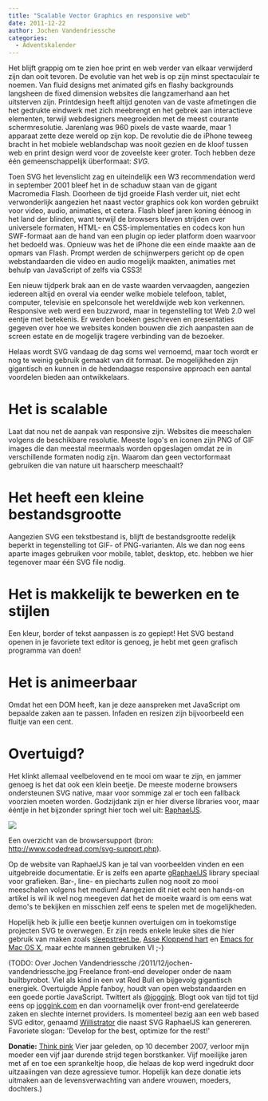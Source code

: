 ```yaml
---
title: "Scalable Vector Graphics en responsive web"
date: 2011-12-22
author: Jochen Vandendriessche
categories: 
  - Adventskalender
---
```

Het blijft grappig om te zien hoe print en web verder van elkaar verwijderd zijn dan ooit tevoren. De evolutie van het web is op zijn minst spectaculair te noemen. Van fluid designs met animated gifs en flashy backgrounds langsheen de fixed dimension websites die langzamerhand aan het uitsterven zijn. Printdesign heeft altijd genoten van de vaste afmetingen die het gedrukte eindwerk met zich meebrengt en het gebrek aan interactieve elementen, terwijl webdesigners meegroeiden met de meest courante schermresolutie. Jarenlang was 960 pixels de vaste waarde, maar 1 apparaat zette deze wereld op zijn kop. De revolutie die de iPhone teweeg bracht in het mobiele weblandschap was nooit gezien en de kloof tussen web en print design werd voor de zoveelste keer groter. Toch hebben deze één gemeenschappelijk überformaat: _SVG_.

Toen SVG het levenslicht zag en uiteindelijk een W3 recommendation werd in september 2001 bleef het in de schaduw staan van de gigant Macromedia Flash. Doorheen de tijd groeide Flash verder uit, niet echt verwonderlijk aangezien het naast vector graphics ook kon worden gebruikt voor video, audio, animaties, et cetera. Flash bleef jaren koning éénoog in het land der blinden, want terwijl de browsers bleven strijden over universele formaten, HTML- en CSS-implementaties en codecs kon hun SWF-formaat aan de hand van een plugin op ieder platform doen waarvoor het bedoeld was. Opnieuw was het de iPhone die een einde maakte aan de opmars van Flash. Prompt werden de schijnwerpers gericht op de open webstandaarden die video en audio mogelijk maakten, animaties met behulp van JavaScript of zelfs via CSS3!

Een nieuw tijdperk brak aan en de vaste waarden vervaagden, aangezien iedereen altijd en overal via eender welke mobiele telefoon, tablet, computer, televisie en spelconsole het wereldwijde web kon verkennen. Responsive web werd een buzzword, maar in tegenstelling tot Web 2.0 wel eentje met betekenis. Er werden boeken geschreven en presentaties gegeven over hoe we websites konden bouwen die zich aanpasten aan de screen estate en de mogelijk tragere verbinding van de bezoeker.

Helaas wordt SVG vandaag de dag soms wel vernoemd, maar toch wordt er nog te weinig gebruik gemaakt van dit formaat. De mogelijkheden zijn gigantisch en kunnen in de hedendaagse responsive approach een aantal voordelen bieden aan ontwikkelaars.

# Het is scalable

Laat dat nou net de aanpak van responsive zijn. Websites die meeschalen volgens de beschikbare resolutie. Meeste logo's en iconen zijn PNG of GIF images die dan meestal meermaals worden opgeslagen omdat ze in verschillende formaten nodig zijn. Waarom dan geen vectorformaat gebruiken die van nature uit haarscherp meeschaalt?

# Het heeft een kleine bestandsgrootte

Aangezien SVG een tekstbestand is, blijft de bestandsgrootte redelijk beperkt in tegenstelling tot GIF- of PNG-varianten. Als we dan nog eens aparte images gebruiken voor mobile, tablet, desktop, etc. hebben we hier tegenover maar één SVG file nodig.

# Het is makkelijk te bewerken en te stijlen

Een kleur, border of tekst aanpassen is zo gepiept! Het SVG bestand openen in je favoriete text editor is genoeg, je hebt met geen grafisch programma van doen!

# Het is animeerbaar

Omdat het een DOM heeft, kan je deze aanspreken met JavaScript om bepaalde zaken aan te passen. Infaden en resizen zijn bijvoorbeeld een fluitje van een cent.

# Overtuigd?

Het klinkt allemaal veelbelovend en te mooi om waar te zijn, en jammer genoeg is het dat ook een klein beetje. De meeste moderne browsers ondersteunen SVG native, maar voor sommige zal er toch een fallback voorzien moeten worden. Godzijdank zijn er hier diverse libraries voor, maar ééntje in het bijzonder springt hier toch wel uit: [RaphaelJS](http://raphaeljs.com/).

![](https://fronteers.nl/_img/2011/12/browsersupport-svg.png)

Een overzicht van de browsersupport (bron: <http://www.codedread.com/svg-support.php>).

Op de website van RaphaelJS kan je tal van voorbeelden vinden en een uitgebreide documentatie. Er is zelfs een aparte [gRaphaelJS](http://g.raphaeljs.com/) library speciaal voor grafieken. Bar-, line- en piecharts zullen nog nooit zo mooi meeschalen volgens het medium! Aangezien dit niet echt een hands-on artikel is wil ik wel nog meegeven dat het de moeite waard is om eens wat demo's te bekijken en misschien zelf eens te spelen met de mogelijkheden.

Hopelijk heb ik jullie een beetje kunnen overtuigen om in toekomstige projecten SVG te overwegen. Er zijn reeds enkele leuke sites die hier gebruik van maken zoals [sleepstreet.be](http://sleepstreet.be), [Asse Kloppend hart](http://www.assekloppendhart.be/wanneer/) en [Emacs for Mac OS X](http://emacsformacosx.com/), maar echte mannen gebruiken VI ;-)

(TODO: Over Jochen Vandendriessche
/2011/12/jochen-vandendriessche.jpg
Freelance front-end developer onder de naam builtbyrobot. Viel als kind in een vat Red Bull en bijgevolg gigantisch energiek. Overtuigde Apple fanboy, houdt van open webstandaarden en een goede portie JavaScript. Twittert als [@joggink](https://twitter.com/joggink). Blogt ook van tijd tot tijd eens op [joggink.com](http://joggink.com/) en dan voornamelijk over front-end gerelateerde zaken en slechte internet providers. Is momenteel bezig aan een web based SVG editor, genaamd [Willistrator](http://willistrator.com) die naast SVG RaphaelJS kan genereren. 
Favoriete slogan: 'Develop for the best, optimize for the rest!'

**Donatie:** [Think pink](http://www.think-pink.be/)
Vier jaar geleden, op 10 december 2007, verloor mijn moeder een vijf jaar durende strijd tegen borstkanker. Vijf moeilijke jaren met af en toe een sprankeltje hoop, die helaas de kop werd ingedrukt door uitzaaiingen van deze agressieve tumor. Hopelijk kan deze donatie iets uitmaken aan de levensverwachting van andere vrouwen, moeders, dochters.)
